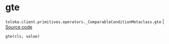# gte
`toloka.client.primitives.operators._ComparableConditionMetaclass.gte` | [Source code](https://github.com/Toloka/toloka-kit/blob/v1.2.1/src/client/primitives/operators.py#L148)

```python
gte(cls, value)
```

